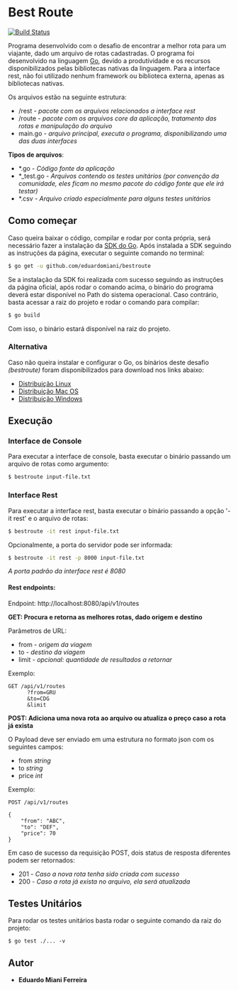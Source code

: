 # Best Route

[![Build Status](https://travis-ci.org/eduardomiani/bestroute.svg?branch=master)](https://travis-ci.org/eduardomiani/bestroute)

Programa desenvolvido com o desafio de encontrar a melhor rota para um viajante, dado um arquivo de rotas cadastradas.
O programa foi desenvolvido na linguagem [Go](https://golang.org/), devido a produtividade e os recursos disponibilizados pelas bibliotecas nativas da linguagem.
Para a interface rest, não foi utilizado nenhum framework ou biblioteca externa, apenas as bibliotecas nativas.

Os arquivos estão na seguinte estrutura:

* /rest - *pacote com os arquivos relacionados a interface rest*
* /route - *pacote com os arquivos core da aplicação, tratamento das rotas e manipulação do arquivo*
* main.go - *arquivo principal, executa o programa, disponibilizando uma das duas interfaces*


 **Tipos de arquivos**:

 * *.go - *Código fonte da aplicação*
 * *_test.go - *Arquivos contendo os testes unitários (por convenção da comunidade, eles ficam no mesmo pacote do código fonte que ele irá testar)*
 * *.csv - *Arquivo criado especialmente para alguns testes unitários*

## Como começar

Caso queira baixar o código, compilar e rodar por conta própria, será necessário fazer a instalação da [SDK do Go](https://golang.org/dl/).
Após instalada a SDK seguindo as instruções da página, executar o seguinte comando no terminal:

```sh
$ go get -u github.com/eduardomiani/bestroute
```

Se a instalação da SDK foi realizada com sucesso seguindo as instruções da página oficial, após rodar o comando acima, o binário do programa deverá estar disponível no Path do sistema operacional.
Caso contrário, basta acessar a raiz do projeto e rodar o comando para compilar:

```sh
$ go build
```

Com isso, o binário estará disponível na raiz do projeto.


### Alternativa

Caso não queira instalar e configurar o Go, os binários deste desafio *(bestroute)* foram disponibilizados para download nos links abaixo:

   - [Distribuição Linux](https://drive.google.com/open?id=1LrinL8rgqwXEBVC_ZBR72veHEHhXoqY3)
   - [Distribuição Mac OS](https://drive.google.com/open?id=1B7YbaVl5d1YKvBviKyA-AgZgl5SeNNyk)
   - [Distribuição Windows](https://drive.google.com/open?id=1Vc0CL1vSvF0n6uW-AHe8PvF1nt3S5zkj)

## Execução

### Interface de Console

Para executar a interface de console, basta executar o binário passando um arquivo de rotas como argumento:

```sh
$ bestroute input-file.txt
```

### Interface Rest

Para executar a interface rest, basta executar o binário passando a opção '-it rest' e o arquivo de rotas:

```sh
$ bestroute -it rest input-file.txt
```

Opcionalmente, a porta do servidor pode ser informada:

```sh
$ bestroute -it rest -p 8000 input-file.txt
```
*A porta padrão da interface rest é 8080*

#### Rest endpoints:

Endpoint: http://localhost:8080/api/v1/routes

**GET: Procura e retorna as melhores rotas, dado origem e destino**

Parâmetros de URL:
* from - *origem da viagem*
* to - *destino da viagem*
* limit - *opcional: quantidade de resultados a retornar*

Exemplo:

```
GET /api/v1/routes
      ?from=GRU
      &to=CDG
      &limit
```

**POST: Adiciona uma nova rota ao arquivo ou atualiza o preço caso  a rota já exista**

O Payload deve ser enviado em uma estrutura no formato json com os seguintes campos:

* from *string*
* to *string*
* price *int*

Exemplo:

```
POST /api/v1/routes

{
    "from": "ABC",
    "to": "DEF",
    "price": 70
}
```

Em caso de sucesso da requisição POST, dois status de resposta diferentes podem ser retornados:

* 201 - *Caso a nova rota tenha sido criada com sucesso*
* 200 - *Caso a rota já exista no arquivo, ela será atualizada*

## Testes Unitários

Para rodar os testes unitários basta rodar o seguinte comando da raiz do projeto:

```
$ go test ./... -v
```

## Autor

* **Eduardo Miani Ferreira**